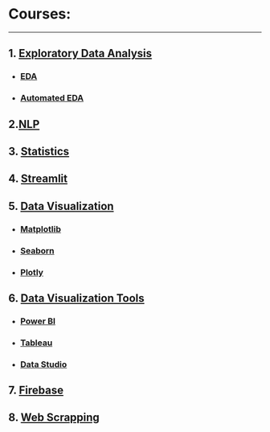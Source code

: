 # Courses:
---

## 1. [Exploratory Data Analysis](https://github.com/HanifaElahi/Courses/tree/main/Exploratory%20Data%20Analysis)
- ### [EDA](https://github.com/HanifaElahi/Courses/tree/main/Exploratory%20Data%20Analysis/EDA)
- ### [Automated EDA](https://github.com/HanifaElahi/Courses/tree/main/Exploratory%20Data%20Analysis/Automated_EDA)
## 2.[NLP]()
## 3. [Statistics]()
## 4. [Streamlit](https://github.com/HanifaElahi/Courses/tree/main/Streamlit)
## 5. [Data Visualization](https://github.com/HanifaElahi/Courses/tree/main/Data%20Visualizations)
- ### [Matplotlib](https://github.com/HanifaElahi/Courses/tree/main/Data%20Visualizations/Matplotlib)
- ### [Seaborn](https://github.com/HanifaElahi/Courses/tree/main/Data%20Visualizations/Seaborn)
- ### [Plotly]()
## 6. [Data Visualization Tools]()
- ### [Power BI]()
- ### [Tableau]()
- ### [Data Studio]()
## 7. [Firebase](https://github.com/HanifaElahi/Courses/tree/main/Firebase)
## 8. [Web Scrapping](https://github.com/HanifaElahi/Courses/tree/main/Web%20Scrapping)
